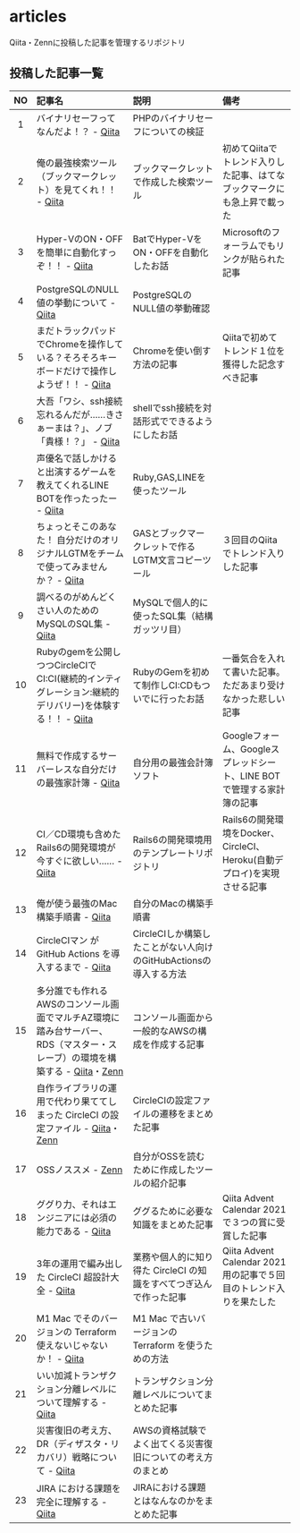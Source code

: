 # articles

Qiita・Zennに投稿した記事を管理するリポジトリ

## 投稿した記事一覧

| NO | 記事名                                                                                                                                                                                                                                               | 説明                                                               | 備考                                                                     |
|:--:|:-----------------------------------------------------------------------------------------------------------------------------------------------------------------------------------------------------------------------------------------------------|:-------------------------------------------------------------------|:-------------------------------------------------------------------------|
|  1 | バイナリセーフってなんだよ！？                                                                               - [Qiita](https://qiita.com/dodonki1223/items/e3d2c4a032b129e1f6ce)                                                                     | PHPのバイナリセーフについての検証                                  |                                                                          |
|  2 | 俺の最強検索ツール（ブックマークレット）を見てくれ！！                                                       - [Qiita](https://qiita.com/dodonki1223/items/65994102c51ef9e755f5)                                                                     | ブックマークレットで作成した検索ツール                             | 初めてQiitaでトレンド入りした記事、はてなブックマークにも急上昇で載った  |
|  3 | Hyper-VのON・OFFを簡単に自動化すっぞ！！                                                                     - [Qiita](https://qiita.com/dodonki1223/items/75bd5171e2f2193c9977)                                                                     | BatでHyper-VをON・OFFを自動化したお話                              | Microsoftのフォーラムでもリンクが貼られた記事                            |
|  4 | PostgreSQLのNULL値の挙動について                                                                             - [Qiita](https://qiita.com/dodonki1223/items/9d68ac130264d65e1e39)                                                                     | PostgreSQLのNULL値の挙動確認                                       |                                                                          |
|  5 | まだトラックパッドでChromeを操作している？そろそろキーボードだけで操作しようぜ！！                           - [Qiita](https://qiita.com/dodonki1223/items/205a937c21030d1a511e)                                                                     | Chromeを使い倒す方法の記事                                         | Qiitaで初めてトレンド１位を獲得した記念すべき記事                        |
|  6 | 大吾「ワシ、ssh接続忘れるんだが……きさぁーまは？」、ノブ「貴様！？」                                        - [Qiita](https://qiita.com/dodonki1223/items/16c0907a94dbb605a0fb)                                                                     | shellでssh接続を対話形式でできるようにしたお話                     |                                                                          |
|  7 | 声優名で話しかけると出演するゲームを教えてくれるLINE BOTを作ったったー                                       - [Qiita](https://qiita.com/dodonki1223/items/7dce0a72fb2b23462662)                                                                     | Ruby,GAS,LINEを使ったツール                                        |                                                                          |
|  8 | ちょっとそこのあなた！ 自分だけのオリジナルLGTMをチームで使ってみませんか？                                  - [Qiita](https://qiita.com/dodonki1223/items/946f0204ba37c7029ad7)                                                                     | GASとブックマークレットで作るLGTM文言コピーツール                  | ３回目のQiitaでトレンド入りした記事                                      |
|  9 | 調べるのがめんどくさい人のためのMySQLのSQL集                                                                 - [Qiita](https://qiita.com/dodonki1223/items/776a3520e45626773c60)                                                                     | MySQLで個人的に使ったSQL集（結構ガッツリ目）                       |                                                                          |
| 10 | Rubyのgemを公開しつつCircleCIでCI:CI(継続的インティグレーション:継続的デリバリー)を体験する！！              - [Qiita](https://qiita.com/dodonki1223/items/c94f5b185fd5fa815bb1)                                                                     | RubyのGemを初めて制作しCI:CDもついでに行ったお話                   | 一番気合を入れて書いた記事。ただあまり受けなかった悲しい記事             |
| 11 | 無料で作成するサーバーレスな自分だけの最強家計簿                                                             - [Qiita](https://qiita.com/dodonki1223/items/3691506fb3eaf22d68d0)                                                                     | 自分用の最強会計簿ソフト                                           | Googleフォーム、Googleスプレッドシート、LINE BOTで管理する家計簿の記事   |
| 12 | CI／CD環境も含めたRails6の開発環境が今すぐに欲しい……                                                       - [Qiita](https://qiita.com/dodonki1223/items/bf818da50c49080138ab)                                                                     | Rails6の開発環境用のテンプレートリポジトリ                         | Rails6の開発環境をDocker、CircleCI、Heroku(自動デプロイ)を実現させる記事 |
| 13 | 俺が使う最強のMac構築手順書                                                                                  - [Qiita](https://qiita.com/dodonki1223/items/2bb296111e561c93035e)                                                                     | 自分のMacの構築手順書                                              |                                                                          |
| 14 | CircleCIマン が GitHub Actions を導入するまで                                                                - [Qiita](https://qiita.com/dodonki1223/items/5675bf17f422cfed8e3d)                                                                     | CircleCIしか構築したことがない人向けのGitHubActionsの導入する方法  |                                                                          |
| 15 | 多分誰でも作れるAWSのコンソール画面でマルチAZ環境に踏み台サーバー、RDS（マスター・スレーブ）の環境を構築する - [Qiita](https://qiita.com/dodonki1223/items/32eb6be232a3e0ac6350)・[Zenn](https://zenn.dev/dodonki1223/articles/1d121c2ff7b70b6873ff) | コンソール画面から一般的なAWSの構成を作成する記事                  |                                                                          |
| 16 | 自作ライブラリの運用で代わり果ててしまった CircleCI の設定ファイル                                           - [Qiita](https://qiita.com/dodonki1223/items/ca4dd6dde13fbfdcf3fe)・[Zenn](https://zenn.dev/dodonki1223/articles/b26d3689bbb012d9e88c) | CircleCIの設定ファイルの遷移をまとめた記事                         |                                                                          |
| 17 | OSSノススメ                                                                                                  - [Zenn](https://zenn.dev/dodonki1223/articles/6418df73713313)                                                                          | 自分がOSSを読むために作成したツールの紹介記事                      |                                                                          |
| 18 | ググり力、それはエンジニアには必須の能力である                                                               - [Qiita](https://qiita.com/dodonki1223/items/955819806297ee554b31)                                                                     | ググるために必要な知識をまとめた記事                               | Qiita Advent Calendar 2021 で３つの賞に受賞した記事                      |
| 19 | 3年の運用で編み出した CircleCI 超設計大全                                                                    - [Qiita](https://qiita.com/dodonki1223/items/98dbdac6f31f9b486ecf)                                                                     | 業務や個人的に知り得た CircleCI の知識をすべてつぎ込んで作った記事 | Qiita Advent Calendar 2021 用の記事で５回目のトレンド入りを果たした      |
| 20 | M1 Mac でそのバージョンの Terraform 使えないじゃないか！                                                     - [Qiita](https://qiita.com/dodonki1223/items/314fd264cbcb4406c743)                                                                     | M1 Mac で古いバージョンの Terraform を使うための方法               |                                                                          |
| 21 | いい加減トランザクション分離レベルについて理解する                                                           - [Qiita](https://qiita.com/dodonki1223/items/69350c46602f51ca56fd)                                                                     | トランザクション分離レベルについてまとめた記事                     |                                                                          |
| 22 | 災害復旧の考え方、DR（ディザスタ・リカバリ）戦略について                                                     - [Qiita](https://qiita.com/dodonki1223/items/6c26c08fb1466c1c588f)                                                                     | AWSの資格試験でよく出てくる災害復旧についての考え方のまとめ        |                                                                          |
| 23 | JIRA における課題を完全に理解する                                                                            - [Qiita](https://qiita.com/dodonki1223/items/8c3928ee5e9384930d34)                                                                     | JIRAにおける課題とはなんなのかをまとめた記事                       |                                                                          |
